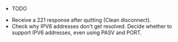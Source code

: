 * TODO

- Receive a 221 response after quitting (Clean disconnect).
- Check why IPV6 addresses don't get resolved. Decide whether to support IPV6 addresses, even using PASV and PORT. 
